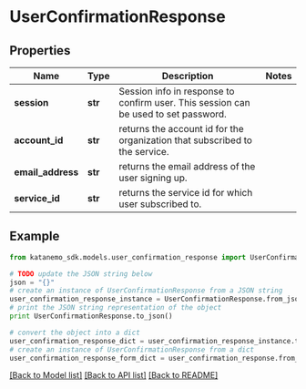 # UserConfirmationResponse


## Properties
Name | Type | Description | Notes
------------ | ------------- | ------------- | -------------
**session** | **str** | Session info in response to confirm user. This session can be used to set password. | 
**account_id** | **str** | returns the account id for the organization that subscribed to the service. | 
**email_address** | **str** | returns the email address of the user signing up. | 
**service_id** | **str** | returns the service id for which user subscribed to. | 

## Example

```python
from katanemo_sdk.models.user_confirmation_response import UserConfirmationResponse

# TODO update the JSON string below
json = "{}"
# create an instance of UserConfirmationResponse from a JSON string
user_confirmation_response_instance = UserConfirmationResponse.from_json(json)
# print the JSON string representation of the object
print UserConfirmationResponse.to_json()

# convert the object into a dict
user_confirmation_response_dict = user_confirmation_response_instance.to_dict()
# create an instance of UserConfirmationResponse from a dict
user_confirmation_response_form_dict = user_confirmation_response.from_dict(user_confirmation_response_dict)
```
[[Back to Model list]](../README.md#documentation-for-models) [[Back to API list]](../README.md#documentation-for-api-endpoints) [[Back to README]](../README.md)


